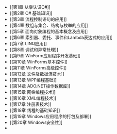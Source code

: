 - [[第1章 从零认识C#]]
- [[第2章 C# 基础知识]]
- [[第3章 流程控制语句的应用]]
- [[第4章 数组与集合、结构与枚举的应用]]
- [[第5章 面向对象编程的基本概念及应用]]
- [[第6章 索引器、委托、事件和Lambda表达式的应用]]
- [[第7章 LINQ应用]]
- [[第8章 调试和异常处理]]
- [[第9章 WinForm应用程序开发基础]]
- [[第10章 WinForms基本控件]]
- [[第11章 WinForms高级控件]]
- [[第12章 文件及数据流技术]]
- [[第13章 WPF编程基础]]
- [[第14章 ADO.NET操作数据库]]
- [[第15章 网络编程技术]]
- [[第16章 XML编程技术]]
- [[第17章 注册表技术]]
- [[第18章 线程的基础知识]]
- [[第19章 Windows应用程序的打包及部署]]
- [[第20章 Windows安全性]]
-